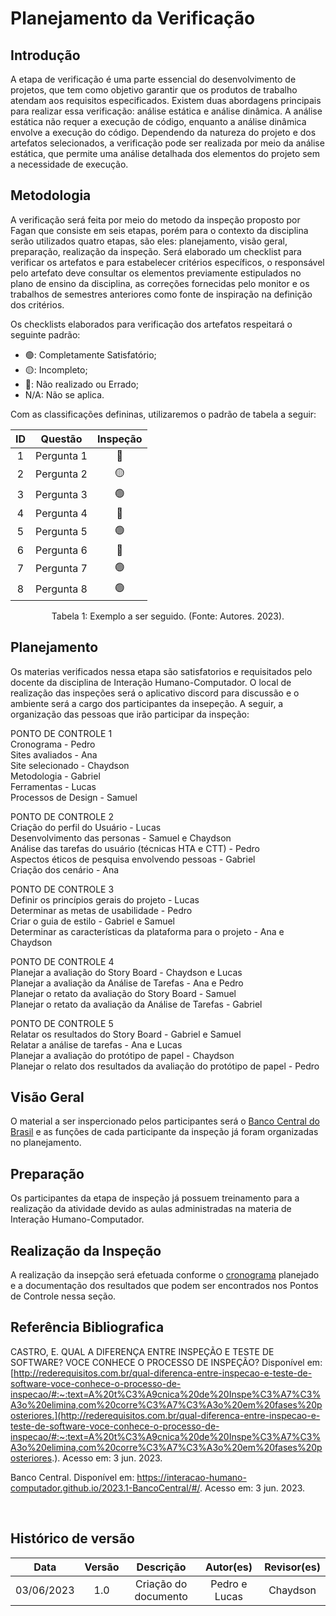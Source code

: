 # Planejamento da Verificação

## Introdução

A etapa de verificação é uma parte essencial do desenvolvimento de projetos, que tem como objetivo garantir que os produtos de trabalho atendam aos requisitos especificados. Existem duas abordagens principais para realizar essa verificação: análise estática e análise dinâmica. A análise estática não requer a execução de código, enquanto a análise dinâmica envolve a execução do código. Dependendo da natureza do projeto e dos artefatos selecionados, a verificação pode ser realizada por meio da análise estática, que permite uma análise detalhada dos elementos do projeto sem a necessidade de execução.

## Metodologia

A verificação será feita por meio do metodo da inspeção proposto por Fagan que consiste em seis etapas, porém para o contexto da disciplina serão utilizados quatro etapas, são eles: planejamento, visão geral, preparação, realização da inspeção. Será elaborado um checklist para verificar os artefatos e para estabelecer critérios específicos, o responsável pelo artefato deve consultar os elementos previamente estipulados no plano de ensino da disciplina, as correções fornecidas pelo monitor e os trabalhos de semestres anteriores como fonte de inspiração na definição dos critérios.

Os checklists elaborados para verificação dos artefatos respeitará o seguinte padrão:

* 🟢: Completamente Satisfatório;
* 🟡: Incompleto;
* 🔴: Não realizado ou Errado;
* N/A: Não se aplica.

Com as classificações defininas, utilizaremos o padrão de tabela a seguir:

<center>

| ID |  Questão  | Inspeção |
| :-: | :--------: | :--------: |
| 1 | Pergunta 1 |     🔴     |
| 2 | Pergunta 2 |     🟡     |
| 3 | Pergunta 3 |     🟢     |
| 4 | Pergunta 4 |     🔴     |
| 5 | Pergunta 5 |     🟢     |
| 6 | Pergunta 6 |     🔴     |
| 7 | Pergunta 7 |     🟢     |
| 8 | Pergunta 8 |     🟢     |

<div style="text-align: center">
    <p> Tabela 1: Exemplo a ser seguido. (Fonte: Autores. 2023).</p>
</div>

</center>

## Planejamento

Os materias verificados nessa etapa são satisfatorios e requisitados pelo docente da disciplina de Interação Humano-Computador. O local de realização das inspeções será o aplicativo discord para discussão e o ambiente será a cargo dos participantes da insepeção. A seguir, a organização das pessoas que irão participar da inspeção:

PONTO DE CONTROLE 1 <br/>
Cronograma - Pedro <br/>
Sites avaliados - Ana <br/>
Site selecionado - Chaydson <br/>
Metodologia - Gabriel <br/>
Ferramentas - Lucas <br/>
Processos de Design - Samuel <br/>

PONTO DE CONTROLE 2 <br/>
Criação do perfil do Usuário - Lucas <br/>
Desenvolvimento das personas - Samuel e Chaydson <br/>
Análise das tarefas do usuário (técnicas HTA e CTT) - Pedro <br/>
Aspectos éticos de pesquisa envolvendo pessoas - Gabriel <br/>
Criação dos cenário - Ana <br/>

PONTO DE CONTROLE 3 <br/>
Definir os princípios gerais do projeto - Lucas <br/>
Determinar as metas de usabilidade - Pedro <br/>
Criar o guia de estilo - Gabriel e Samuel <br/>
Determinar as características da plataforma para o projeto - Ana e Chaydson <br/>

PONTO DE CONTROLE 4 <br/>
Planejar a avaliação do Story Board - Chaydson e Lucas <br/>
Planejar a avaliação da Análise de Tarefas - Ana e Pedro <br/>
Planejar o retato da avaliação do Story Board - Samuel <br/>
Planejar o retato da avaliação da Análise de Tarefas - Gabriel <br/>

PONTO DE CONTROLE 5 <br/>
Relatar os resultados do Story Board - Gabriel e Samuel <br/>
Relatar a análise de tarefas - Ana e Lucas <br/>
Planejar a avaliação do protótipo de papel - Chaydson <br/>
Planejar o relato dos resultados da avaliação do protótipo de papel - Pedro <br/>

## Visão Geral

O material a ser inspercionado pelos participantes será o [Banco Central do Brasil](https://interacao-humano-computador.github.io/2023.1-BancoCentral/) e as funções de cada participante da inspeção já foram organizadas no planejamento.

## Preparação

Os participantes da etapa de inspeção já possuem treinamento para a realização da atividade devido as aulas administradas na materia de Interação Humano-Computador.

## Realização da Inspeção

A realização da insepção será efetuada conforme o [cronograma](../planejamento/cronogramaPlanejado.md) planejado e a documentação dos resultados que podem ser encontrados nos Pontos de Controle nessa seção.

## Referência Bibliografica

CASTRO, E. QUAL A DIFERENÇA ENTRE INSPEÇÃO E TESTE DE SOFTWARE? VOCE CONHECE O PROCESSO DE INSPEÇÃO? Disponível em: [http://rederequisitos.com.br/qual-diferenca-entre-inspecao-e-teste-de-software-voce-conhece-o-processo-de-inspecao/#:~:text=A%20t%C3%A9cnica%20de%20Inspe%C3%A7%C3%A3o%20elimina,com%20corre%C3%A7%C3%A3o%20em%20fases%20posteriores.](http://rederequisitos.com.br/qual-diferenca-entre-inspecao-e-teste-de-software-voce-conhece-o-processo-de-inspecao/#:~:text=A%20t%C3%A9cnica%20de%20Inspe%C3%A7%C3%A3o%20elimina,com%20corre%C3%A7%C3%A3o%20em%20fases%20posteriores.). Acesso em: 3 jun. 2023.

Banco Central. Disponível em: <https://interacao-humano-computador.github.io/2023.1-BancoCentral/#/>. Acesso em: 3 jun. 2023.

‌
‌

## Histórico de versão

|    Data    | Versão |      Descrição      |   Autor(es)   | Revisor(es) |
| :--------: | :-----: | :--------------------: | :-----------: | :---------: |
| 03/06/2023 |   1.0   | Criação do documento | Pedro e Lucas |  Chaydson  |
